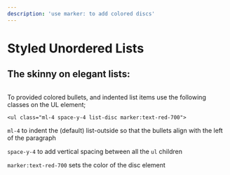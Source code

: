 ```yaml
---
description: 'use marker: to add colored discs'
---
```


# Styled Unordered Lists

## The skinny on elegant lists:

<figure><img src="../.gitbook/assets/Control_Catering_🔊.png" alt=""><figcaption></figcaption></figure>

To provided colored bullets, and indented list items use the following classes on the UL element;

```
<ul class="ml-4 space-y-4 list-disc marker:text-red-700">
```

`ml-4` to indent the (default) list-outside so that the bullets align with the left of the paragraph

`space-y-4` to add vertical spacing between all the `ul` children

`marker:text-red-700` sets the color of the disc element

